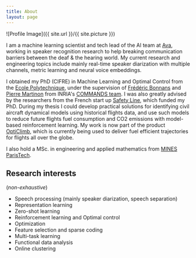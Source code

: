 ```yaml
---
title: About
layout: page
---
```


![Profile Image]({{ site.url }}/{{ site.picture }})

I am a machine learning scientist and tech lead of the AI team at [Ava](https://www.ava.me/), working in speaker recognition research to help breaking communication barriers between the deaf & the hearing world. My current research and engineering topics include mainly real-time speaker diarization with multiple channels, metric learning and neural voice embeddings.

I obtained my PhD (CIFRE) in Machine Learning and Optimal Control from the [Ecole Polytechnique](https://www.polytechnique.edu/), under the supervision of [Frédéric Bonnans](http://www.cmap.polytechnique.fr/~bonnans/) and [Pierre Martinon](http://www.cmapx.polytechnique.fr/~martinon/) from INRIA's [COMMANDS team](https://team.inria.fr/commands/). I was also greatly advised by the researchers from the French start up [Safety Line](https://www.safety-line.fr/), which funded my PhD. During my thesis I could develop practical solutions for identifying civil aircraft dynamical models using historical flights data, and use such models to reduce future flights fuel consumption and CO2 emissions with model-based reinforcement learning. My work is now part of the product [OptiClimb](https://www.safety-line.fr/des-solutions-adaptees/opticlimb/), which is currently being used to deliver fuel efficient trajectories for flights all over the globe.

I also hold a MSc. in engineering and applied mathematics from [MINES ParisTech](https://www.mines-paristech.fr/).

## Research interests

(_non-exhaustive_)

-   Speech processing (mainly speaker diarization, speech separation)
-   Representation learning
-   Zero-shot learning
-   Reinforcement learning and Optimal control
-   Optimization
-   Feature selection and sparse coding
-   Multi-task learning
-   Functional data analysis
-   Online clustering

